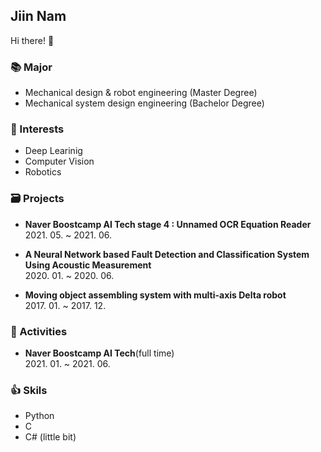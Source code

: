 ## Jiin Nam
Hi there! 👋 <br>

### 📚 Major
- Mechanical design & robot engineering (Master Degree)
- Mechanical system design engineering (Bachelor Degree)

### 👀 Interests
- Deep Learinig
- Computer Vision
- Robotics

### 🗃 Projects
- **Naver Boostcamp AI Tech stage 4 : Unnamed OCR Equation Reader**<br>2021. 05. ~ 2021. 06.

- **A Neural Network based Fault Detection and Classification System Using Acoustic Measurement** <br>2020. 01. ~ 2020. 06.

- **Moving object assembling system with multi-axis Delta robot** <br>2017. 01. ~ 2017. 12.


### 🙌 Activities 
- **Naver Boostcamp AI Tech**(full time) <br>2021. 01. ~ 2021. 06.



### 👍 Skils 
- Python
- C
- C# (little bit)

<!--
**zeen263/zeen263** is a ✨ _special_ ✨ repository because its `README.md` (this file) appears on your GitHub profile.

Here are some ideas to get you started:

- 🔭 I’m currently working on ...
- 🌱 I’m currently learning ...
- 👯 I’m looking to collaborate on ...
- 🤔 I’m looking for help with ...
- 💬 Ask me about ...
- 📫 How to reach me: ...
- 😄 Pronouns: ...
- ⚡ Fun fact: ...
-->
